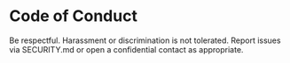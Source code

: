 # Code of Conduct

Be respectful. Harassment or discrimination is not tolerated. Report issues via SECURITY.md or open a confidential contact as appropriate.
